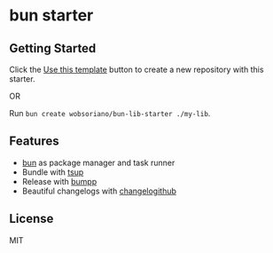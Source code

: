 # bun starter

## Getting Started

Click the [Use this template](https://github.com/wobsoriano/bun-lib-starter/generate) button to create a new repository with this starter.

OR

Run `bun create wobsoriano/bun-lib-starter ./my-lib`.

## Features

- [bun](https://github.com/oven-sh/bun) as package manager and task runner
- Bundle with [tsup](https://github.com/egoist/tsup)
- Release with [bumpp](https://github.com/antfu/bumpp)
- Beautiful changelogs with [changelogithub](https://github.com/antfu/changelogithub)

## License

MIT
